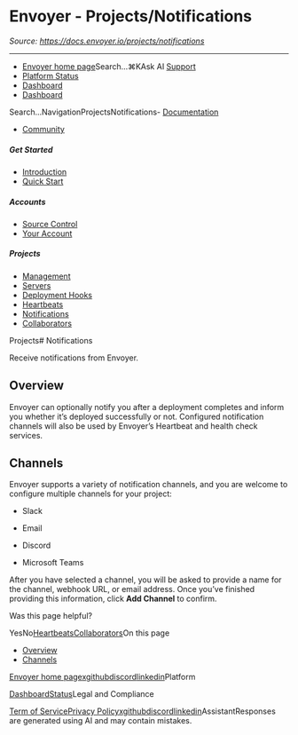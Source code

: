 # Envoyer - Projects/Notifications

*Source: https://docs.envoyer.io/projects/notifications*

---

- [Envoyer home page](https://envoyer.io)Search...⌘KAsk AI
[Support](/cdn-cgi/l/email-protection#c6a3a8b0a9bfa3b486aaa7b4a7b0a3aae8a5a9ab)
- [Platform Status](https://status.laravel.com/)
- [Dashboard](https://envoyer.io)
- [Dashboard](https://envoyer.io)

Search...NavigationProjectsNotifications- [Documentation](/introduction)
- [Community](https://discord.com/invite/laravel)
##### Get Started

- [Introduction](/introduction)
- [Quick Start](/quick-start)

##### Accounts

- [Source Control](/accounts/source-control)
- [Your Account](/accounts/your-account)

##### Projects

- [Management](/projects/management)
- [Servers](/projects/servers)
- [Deployment Hooks](/projects/deployment-hooks)
- [Heartbeats](/projects/heartbeats)
- [Notifications](/projects/notifications)
- [Collaborators](/projects/collaborators)

Projects# Notifications

Receive notifications from Envoyer.

## [​](#overview)Overview

Envoyer can optionally notify you after a deployment completes and inform you whether it’s deployed successfully or not. Configured notification channels will also be used by Envoyer’s Heartbeat and health check services.

## [​](#channels)Channels

Envoyer supports a variety of notification channels, and you are welcome to configure multiple channels for your project:

- Slack

- Email

- Discord

- Microsoft Teams

After you have selected a channel, you will be asked to provide a name for the channel, webhook URL, or email address. Once you’ve finished providing this information, click **Add Channel** to confirm.

Was this page helpful?

YesNo[Heartbeats](/projects/heartbeats)[Collaborators](/projects/collaborators)On this page
- [Overview](#overview)
- [Channels](#channels)

[Envoyer home page](https://envoyer.io)[x](https://x.com/laravelphp)[github](https://github.com/laravel)[discord](https://discord.com/invite/laravel)[linkedin](https://linkedin.com/company/laravel)Platform

[Dashboard](https://envoyer.io/)[Status](https://status.laravel.com/)Legal and Compliance

[Term of Service](https://envoyer.io/terms)[Privacy Policy](https://envoyer.io/privacy)[x](https://x.com/laravelphp)[github](https://github.com/laravel)[discord](https://discord.com/invite/laravel)[linkedin](https://linkedin.com/company/laravel)AssistantResponses are generated using AI and may contain mistakes.